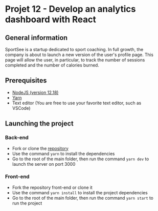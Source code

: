 # Projet 12 - Develop an analytics dashboard with React
## General information
SportSee is a startup dedicated to sport coaching. In full growth, the company is about to launch a new version of the user's profile page. This page will allow the user, in particular, to track the number of sessions completed and the number of calories burned.

## Prerequisites
- [NodeJS (version 12.18)](https://nodejs.org/en/)
- [Yarn](https://yarnpkg.com/)
- Text editor (You are free to use your favorite text editor, such as VSCode)

## Launching the project
### Back-end
- Fork or clone the [repository](https://github.com/Magma73/Projet-12-back-end-sportsee)
- Use the command `yarn` to install the dependencies
- Go to the root of the main folder, then run the command `yarn dev` to launch the server on port 3000


### Front-end
- Fork the repository front-end or clone it
- Use the command `yarn install` to install the project dependencies
- Go to the root of the main folder, then run the command `yarn start` to run the project

